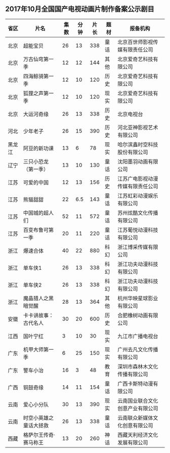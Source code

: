 ## 2017年10月全国国产电视动画片制作备案公示剧目
 省区 | 片名 | 集数 | 分钟 | 片长 | 题材 | 报备机构 
---|---|---|---|---|---|---
 北京 | 超能宝贝 | 26 | 13 | 338 | 童话 | 北京百世师影视传媒有限责任公司 
 北京 | 万古仙穹第一季 | 12 | 12 | 144 | 其他 | 北京爱奇艺科技有限公司 
 北京 | 四海鲸骑第一季 | 12 | 10 | 120 | 历史 | 北京爱奇艺科技有限公司 
 北京 | 狐狸之声第一季 | 12 | 10 | 120 | 现实 | 北京爱奇艺科技有限公司 
 北京 | 大运河奇缘 | 26 | 13 | 338 | 历史 | 北京电视台 
 河北 | 少年老子 | 26 | 15 | 390 | 历史 | 河北亚神影视艺术有限公司 
 黑龙江 | 阿豆的新功课 | 13 | 6 | 78 | 现实 | 哈尔滨鑫时空科技股份有限公司 
 辽宁 | 三只小恐龙（第一季） | 13 | 10 | 130 | 童话 | 沈阳墨羽动画有限公司 
 江苏 | 可爱的中国 | 12 | 13 | 156 | 历史 | 江苏广电影视动漫传媒有限责任公司 
 江苏 | 熊猫甜甜 | 22 | 6.5 | 143 | 童话 | 江苏虹彩动漫娱乐有限公司 
 江苏 | 中国城的超人们 | 52 | 11 | 572 | 童话 | 苏州炫酷文化传播有限公司 
 江苏 | 百变布鲁可第一季 | 20 | 11 | 220 | 童话 | 江苏葡悦动漫科技有限公司 
 浙江 | 爆速合体 | 40 | 22 | 880 | 科幻 | 浙江博采传媒有限公司 
 浙江 | 单车侠1 | 26 | 13 | 338 | 科幻 | 浙江功夫动漫科技有限公司 
 浙江 | 单车侠2 | 26 | 13 | 338 | 科幻 | 浙江功夫动漫科技有限公司 
 浙江 | 魔晶猎人之黑暗觉醒 | 28 | 13 | 364 | 其他 | 杭州华映星球影业有限公司 
 安徽 | 卡卡讲故事：古代名人 | 30 | 20 | 600 | 历史 | 合肥橡树动画有限公司 
 江西 | 国叶宁红 | 3 | 10 | 30 | 现实 | 九江市广播电视台 
 广东 | 机甲大师第一季 | 6 | 25 | 150 | 现实 | 广州去凡文化传播有限公司 
 广东 | 警车小治 | 16 | 3 | 48 | 教育 | 深圳市森林木文化传播有限公司 
 广西 | 铜鼓奇缘 | 14 | 11 | 154 | 童话 | 广西卡斯特动漫有限公司 
 云南 | 爱心小分队 | 30 | 13 | 390 | 现实 | 云南国业联合文化创意产业有限公司 
 云南 | 时空小英雄之童话大拯救 | 26 | 13 | 338 | 童话 | 云南联众新媒体文化创意有限公司 
 西藏 | 格萨尔王传奇·赛马称王 | 13 | 20 | 260 | 神话 | 西藏天利经济文化发展有限公司 